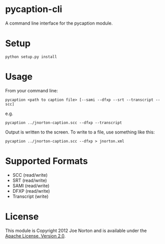 pycaption-cli
=============

A command line interface for the pycaption module.

Setup
=====

    python setup.py install

Usage
=====

From your command line:

    pycaption <path to caption file> [--sami --dfxp --srt --transcript --scc]
    
e.g.

    pycaption ../jnorton-caption.scc --dfxp --transcript

Output is written to the screen. To write to a file, use something like this:

    pycaption ../jnorton-caption.scc --dfxp > jnorton.xml

Supported Formats
=================

 - SCC (read/write)
 - SRT (read/write)
 - SAMI (read/write)
 - DFXP (read/write)
 - Transcript (write)
 
License
=======

This module is Copyright 2012 Joe Norton and is available under the [Apache License, Version 2.0][1].

[1]: http://www.apache.org/licenses/LICENSE-2.0

